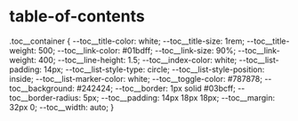 # table-of-contents

.toc__container {
    --toc__title-color: white;
    --toc__title-size: 1rem;
    --toc__title-weight: 500;
    --toc__link-color: #01bdff;
    --toc__link-size: 90%;
    --toc__link-weight: 400;
    --toc__line-height: 1.5;
    --toc__index-color: white;
    --toc__list-padding: 14px;
    --toc__list-style-type: circle;
    --toc__list-style-position: inside;
    --toc__list-marker-color: white;
    --toc__toggle-color: #787878;
    --toc__background: #242424;
    --toc__border: 1px solid #03bcff;
    --toc__border-radius: 5px;
    --toc__padding: 14px 18px 18px;
    --toc__margin: 32px 0;
    --toc__width: auto;
}